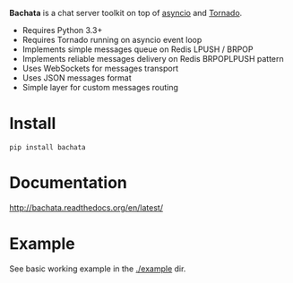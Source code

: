 **Bachata** is a chat server toolkit on top of [asyncio](https://docs.python.org/3.4/library/asyncio.html) and [Tornado](http://www.tornadoweb.org/en/stable/).

- Requires Python 3.3+
- Requires Tornado running on asyncio event loop
- Implements simple messages queue on Redis LPUSH / BRPOP
- Implements reliable messages delivery on Redis BRPOPLPUSH pattern
- Uses WebSockets for messages transport
- Uses JSON messages format
- Simple layer for custom messages routing

Install
=======

```
pip install bachata
```

Documentation
=============

<http://bachata.readthedocs.org/en/latest/>

Example
=======

See basic working example in the [./example](./example) dir.
